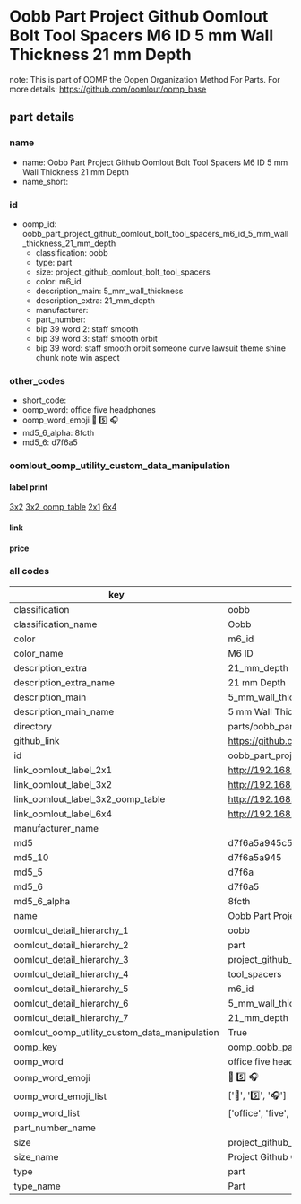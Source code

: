 # Oobb Part Project Github Oomlout Bolt Tool Spacers M6 ID 5 mm Wall Thickness 21 mm Depth  

note: This is part of OOMP the Oopen Organization Method For Parts. For more details: https://github.com/oomlout/oomp_base

##  part details
  







### name
* name: Oobb Part Project Github Oomlout Bolt Tool Spacers M6 ID 5 mm Wall Thickness 21 mm Depth
* name_short: 
### id
* oomp_id: oobb_part_project_github_oomlout_bolt_tool_spacers_m6_id_5_mm_wall_thickness_21_mm_depth
  * classification: oobb
  * type: part
  * size: project_github_oomlout_bolt_tool_spacers
  * color: m6_id
  * description_main: 5_mm_wall_thickness
  * description_extra: 21_mm_depth
  * manufacturer: 
  * part_number: 
  * bip 39 word 2: staff smooth
  * bip 39 word 3: staff smooth orbit
  * bip 39 word: staff smooth orbit someone curve lawsuit theme shine chunk note win aspect

### other_codes
* short_code: 
* oomp_word: office five headphones
* oomp_word_emoji :office: :five: :headphones:
* md5_6_alpha: 8fcth
* md5_6: d7f6a5






### oomlout_oomp_utility_custom_data_manipulation
#### label print
[3x2](http://192.168.1.245:1112/?label=oomp%208fcth)
[3x2_oomp_table](http://192.168.1.108:1112/?label=oomp%208fcth)
[2x1](http://192.168.1.242:1112/?label=oomp%208fcth)
[6x4](http://192.168.1.55:1112/?label=oomp%208fcth)    

#### link

                              

#### price







### all codes 
| key | value |  
| --- | --- |  
| classification | oobb |  
| classification_name | Oobb |  
| color | m6_id |  
| color_name | M6 ID |  
| description_extra | 21_mm_depth |  
| description_extra_name | 21 mm Depth |  
| description_main | 5_mm_wall_thickness |  
| description_main_name | 5 mm Wall Thickness |  
| directory | parts/oobb_part_project_github_oomlout_bolt_tool_spacers_m6_id_5_mm_wall_thickness_21_mm_depth |  
| github_link | https://github.com/oomlout/oomlout_oomp_part_src/tree/main/parts/oobb_part_project_github_oomlout_bolt_tool_spacers_m6_id_5_mm_wall_thickness_21_mm_depth |  
| id | oobb_part_project_github_oomlout_bolt_tool_spacers_m6_id_5_mm_wall_thickness_21_mm_depth |  
| link_oomlout_label_2x1 | http://192.168.1.242:1112/?label=oomp%208fcth |  
| link_oomlout_label_3x2 | http://192.168.1.245:1112/?label=oomp%208fcth |  
| link_oomlout_label_3x2_oomp_table | http://192.168.1.108:1112/?label=oomp%208fcth |  
| link_oomlout_label_6x4 | http://192.168.1.55:1112/?label=oomp%208fcth |  
| manufacturer_name |  |  
| md5 | d7f6a5a945c5fc01f89b2cf137f33ea0 |  
| md5_10 | d7f6a5a945 |  
| md5_5 | d7f6a |  
| md5_6 | d7f6a5 |  
| md5_6_alpha | 8fcth |  
| name | Oobb Part Project Github Oomlout Bolt Tool Spacers M6 ID 5 mm Wall Thickness 21 mm Depth |  
| oomlout_detail_hierarchy_1 | oobb |  
| oomlout_detail_hierarchy_2 | part |  
| oomlout_detail_hierarchy_3 | project_github_bolt |  
| oomlout_detail_hierarchy_4 | tool_spacers |  
| oomlout_detail_hierarchy_5 | m6_id |  
| oomlout_detail_hierarchy_6 | 5_mm_wall_thickness |  
| oomlout_detail_hierarchy_7 | 21_mm_depth |  
| oomlout_oomp_utility_custom_data_manipulation | True |  
| oomp_key | oomp_oobb_part_project_github_oomlout_bolt_tool_spacers_m6_id_5_mm_wall_thickness_21_mm_depth |  
| oomp_word | office five headphones |  
| oomp_word_emoji | :office: :five: :headphones: |  
| oomp_word_emoji_list | [':office:', ':five:', ':headphones:'] |  
| oomp_word_list | ['office', 'five', 'headphones'] |  
| part_number_name |  |  
| size | project_github_oomlout_bolt_tool_spacers |  
| size_name | Project Github Oomlout Bolt Tool Spacers |  
| type | part |  
| type_name | Part |  
